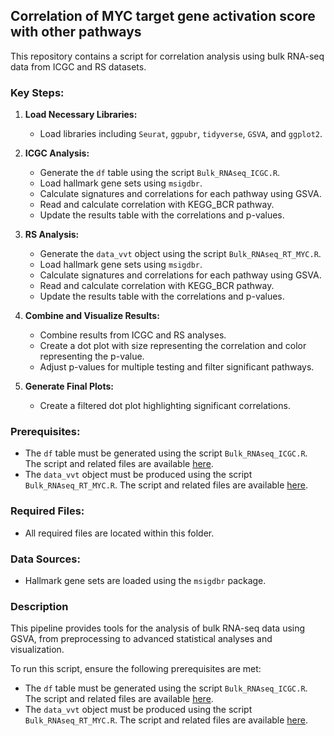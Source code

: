 ## Correlation of MYC target gene activation score with other pathways

This repository contains a script for correlation analysis using bulk RNA-seq data from ICGC and RS datasets.

### Key Steps:
1. **Load Necessary Libraries:**
   - Load libraries including `Seurat`, `ggpubr`, `tidyverse`, `GSVA`, and `ggplot2`.

2. **ICGC Analysis:**
   - Generate the `df` table using the script `Bulk_RNAseq_ICGC.R`.
   - Load hallmark gene sets using `msigdbr`.
   - Calculate signatures and correlations for each pathway using GSVA.
   - Read and calculate correlation with KEGG_BCR pathway.
   - Update the results table with the correlations and p-values.

3. **RS Analysis:**
   - Generate the `data_vvt` object using the script `Bulk_RNAseq_RT_MYC.R`.
   - Load hallmark gene sets using `msigdbr`.
   - Calculate signatures and correlations for each pathway using GSVA.
   - Read and calculate correlation with KEGG_BCR pathway.
   - Update the results table with the correlations and p-values.

4. **Combine and Visualize Results:**
   - Combine results from ICGC and RS analyses.
   - Create a dot plot with size representing the correlation and color representing the p-value.
   - Adjust p-values for multiple testing and filter significant pathways.

5. **Generate Final Plots:**
   - Create a filtered dot plot highlighting significant correlations.

### Prerequisites:
- The `df` table must be generated using the script `Bulk_RNAseq_ICGC.R`. The script and related files are available [here](https://github.com/biomedicalGenomicsCNAG/MYCtargetGenes_Activation/tree/main/Bulk_RNAseq_ICGC).
- The `data_vvt` object must be produced using the script `Bulk_RNAseq_RT_MYC.R`. The script and related files are available [here](https://github.com/biomedicalGenomicsCNAG/MYCtargetGenes_Activation/tree/main/Bulk_RNAseq_RT).

### Required Files:
- All required files are located within this folder.

### Data Sources:
- Hallmark gene sets are loaded using the `msigdbr` package.

### Description
This pipeline provides tools for the analysis of bulk RNA-seq data using GSVA, from preprocessing to advanced statistical analyses and visualization.

To run this script, ensure the following prerequisites are met:
- The `df` table must be generated using the script `Bulk_RNAseq_ICGC.R`. The script and related files are available [here](https://github.com/biomedicalGenomicsCNAG/MYCtargetGenes_Activation/tree/main/Bulk_RNAseq_ICGC).
- The `data_vvt` object must be produced using the script `Bulk_RNAseq_RT_MYC.R`. The script and related files are available [here](https://github.com/biomedicalGenomicsCNAG/MYCtargetGenes_Activation/tree/main/Bulk_RNAseq_RT).
